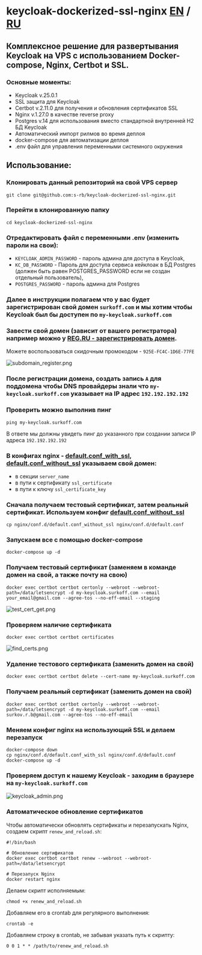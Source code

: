 # keycloak-dockerized-ssl-nginx [EN](README.md) / [RU](README_RU.md)
## Комплексное решение для развертывания Keycloak на VPS с использованием Docker-compose, Nginx, Certbot и SSL.
### Основные моменты:
- Keycloak v.25.0.1
- SSL защита для Keycloak
- Certbot v.2.11.0 для получения и обновления сертификатов SSL
- Nginx v.1.27.0 в качестве reverse proxy
- Postgres v.14 для использования вместо стандартной внутренней H2 БД Keycloak
- Автоматический импорт рилмов во время деплоя
- docker-compose для автоматизации деплоя
- .env файл для управления переменными системного окружения

## Использование:
### Клонировать данный репозиторий на свой VPS сервер
```git clone git@github.com:s-rb/keycloak-dockerized-ssl-nginx.git```

### Перейти в клонированную папку
`cd keycloak-dockerized-ssl-nginx`

### Отредактировать файл с переменными .env (изменить пароли на свои):
- `KEYCLOAK_ADMIN_PASSWORD` - пароль админа для доступа в Keycloak,
- `KC_DB_PASSWORD` - Пароль для доступа сервиса кейклоак в БД Postgres (должен быть равен POSTGRES_PASSWORD если не создан отдельный пользователь),
- `POSTGRES_PASSWORD` - пароль админа для Postgres

### Далее в инструкции полагаем что у вас будет зарегистрирован свой домен `surkoff.com` и мы хотим чтобы Keycloak был бы доступен по `my-keycloak.surkoff.com`

### Завести свой домен (зависит от вашего регистратора) например можно у [REG.RU - зарегистрировать домен](https://www.reg.ru/domain/new/?rlink=reflink-12623795).
Можете воспользоваться скидочным промокодом - `925E-FC4C-1D6E-77FE`

![subdomain_register.png](pics/subdomain_register.png)

### После регистрации домена, создать запись `A` для поддомена чтобы DNS провайдеры знали что `my-keycloak.surkoff.com` указывает на IP адрес `192.192.192.192`

### Проверить можно выполнив пинг
```ping my-keycloak.surkoff.com```

В ответе мы должны увидеть пинг до указанного при создании записи IP адреса `192.192.192.192`

### В конфигах nginx - [default.conf_with_ssl](nginx%2Fconf.d%2Fdefault.conf_with_ssl), [default.conf_without_ssl](nginx%2Fconf.d%2Fdefault.conf_without_ssl) указываем свой домен:
- в секции `server_name`
- в пути к сертификату `ssl_certificate`
- в пути к ключу `ssl_certificate_key`

### Сначала получаем тестовый сертификат, затем реальный сертификат. Используем конфиг [default.conf_without_ssl](nginx%2Fconf.d%2Fdefault.conf_without_ssl)
`cp nginx/conf.d/default.conf_without_ssl nginx/conf.d/default.conf`

### Запускаем все с помощью docker-compose
`docker-compose up -d`

### Получаем тестовый сертификат (заменяем в команде домен на свой, а также почту на свою)
```
docker exec certbot certbot certonly --webroot --webroot-path=/data/letsencrypt -d my-keycloak.surkoff.com --email your_email@gmail.com --agree-tos --no-eff-email --staging
```

![test_cert_get.png](pics/test_cert_get.png)

### Проверяем наличие сертификата
`docker exec certbot certbot certificates`

![find_certs.png](pics/find_certs.png)

### Удаление тестового сертификата (заменить домен на свой)
`docker exec certbot certbot delete --cert-name my-keycloak.surkoff.com`

### Получаем реальный сертификат (заменить домен на свой)
```
docker exec certbot certbot certonly --webroot --webroot-path=/data/letsencrypt -d my-keycloak.surkoff.com --email surkov.r.b@gmail.com --agree-tos --no-eff-email
```

### Меняем конфиг nginx на использующий SSL и делаем перезапуск
```
docker-compose down
cp nginx/conf.d/default.conf_with_ssl nginx/conf.d/default.conf
docker-compose up -d
```

### Проверяем доступ к нашему Keycloak - заходим в браузере на `my-keycloak.surkoff.com`
![keycloak_admin.png](pics/keycloak_admin.png)

### Автоматическое обновление сертификатов

Чтобы автоматически обновлять сертификаты и перезапускать Nginx, создаем скрипт `renew_and_reload.sh`:

```
#!/bin/bash

# Обновление сертификатов
docker exec certbot certbot renew --webroot --webroot-path=/data/letsencrypt

# Перезапуск Nginx
docker restart nginx
```

Делаем скрипт исполняемым:

```
chmod +x renew_and_reload.sh
```

Добавляем его в crontab для регулярного выполнения:

```
crontab -e
```

Добавляем строку в crontab, не забывая указать путь к скрипту:

```
0 0 1 * * /path/to/renew_and_reload.sh
```